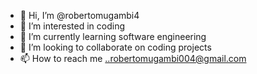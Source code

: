 - 👋 Hi, I’m @robertomugambi4
- 👀 I’m interested in coding
- 🌱 I’m currently learning software engineering
- 💞️ I’m looking to collaborate on coding projects
- 📫 How to reach me ..robertomugambi004@gmail.com

<!---
robertomugambi4/robertomugambi4 is a ✨ special ✨ repository because its `README.md` (this file) appears on your GitHub profile.
You can click the Preview link to take a look at your changes.
--->
